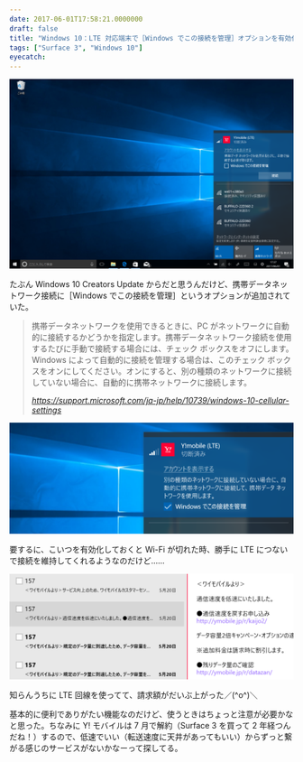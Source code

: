 ```yaml
---
date: 2017-06-01T17:58:21.0000000
draft: false
title: "Windows 10：LTE 対応端末で［Windows でこの接続を管理］オプションを有効化しておいた結果――／(^o^)＼"
tags: ["Surface 3", "Windows 10"]
eyecatch: 
---
```

<p><span itemscope itemtype="http://schema.org/Photograph"><img src="20170601174453.png" alt="f:id:daruyanagi:20170601174453p:plain" title="f:id:daruyanagi:20170601174453p:plain" class="hatena-fotolife" itemprop="image"></span></p><p>たぶん Windows 10 Creators Update からだと思うんだけど、携帯データネットワーク接続に［Windows でこの接続を管理］というオプションが追加されていた。</p>

<blockquote cite="https://support.microsoft.com/ja-jp/help/10739/windows-10-cellular-settings">
<p>携帯データネットワークを使用できるときに、PC がネットワークに自動的に接続するかどうかを指定します。携帯データネットワーク接続を使用するたびに手動で接続する場合には、チェック ボックスをオフにします。Windows によって自動的に接続を管理する場合は、このチェック ボックスをオンにしてください。オンにすると、別の種類のネットワークに接続していない場合に、自動的に携帯ネットワークに接続します。</p>

<cite><a href="https://support.microsoft.com/ja-jp/help/10739/windows-10-cellular-settings">https://support.microsoft.com/ja-jp/help/10739/windows-10-cellular-settings</a></cite>
</blockquote>
<p><span itemscope itemtype="http://schema.org/Photograph"><img src="20170601175555.png" alt="f:id:daruyanagi:20170601175555p:plain" title="f:id:daruyanagi:20170601175555p:plain" class="hatena-fotolife" itemprop="image"></span></p><p>要するに、こいつを有効化しておくと Wi-Fi が切れた時、勝手に LTE につないで接続を維持してくれるようなのだけど……</p><p><span itemscope itemtype="http://schema.org/Photograph"><img src="20170601175355.png" alt="f:id:daruyanagi:20170601175355p:plain" title="f:id:daruyanagi:20170601175355p:plain" class="hatena-fotolife" itemprop="image"></span></p><p>知らんうちに LTE 回線を使ってて、請求額がだいぶ上がった／(^o^)＼</p><p>基本的に便利でありがたい機能なのだけど、使うときはちょっと注意が必要かなと思った。ちなみに Y! モバイルは 7 月で解約（Surface 3 を買って 2 年経つんだね！）するので、低速でいい（転送速度に天井があってもいい）からずっと繋がる感じのサービスがないかなーって探してる。</p>
